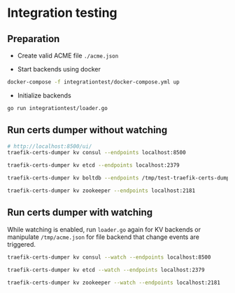 # Integration testing

## Preparation

- Create valid ACME file `./acme.json`

- Start backends using docker

```bash
docker-compose -f integrationtest/docker-compose.yml up
```

- Initialize backends

```bash
go run integrationtest/loader.go
```

## Run certs dumper without watching

```bash
# http://localhost:8500/ui/
traefik-certs-dumper kv consul --endpoints localhost:8500

traefik-certs-dumper kv etcd --endpoints localhost:2379

traefik-certs-dumper kv boltdb --endpoints /tmp/test-traefik-certs-dumper.db

traefik-certs-dumper kv zookeeper --endpoints localhost:2181
```

## Run certs dumper with watching

While watching is enabled, run `loader.go` again for KV backends or manipulate `/tmp/acme.json` for file backend that change events are triggered.

```bash
traefik-certs-dumper kv consul --watch --endpoints localhost:8500

traefik-certs-dumper kv etcd --watch --endpoints localhost:2379

traefik-certs-dumper kv zookeeper --watch --endpoints localhost:2181
```
